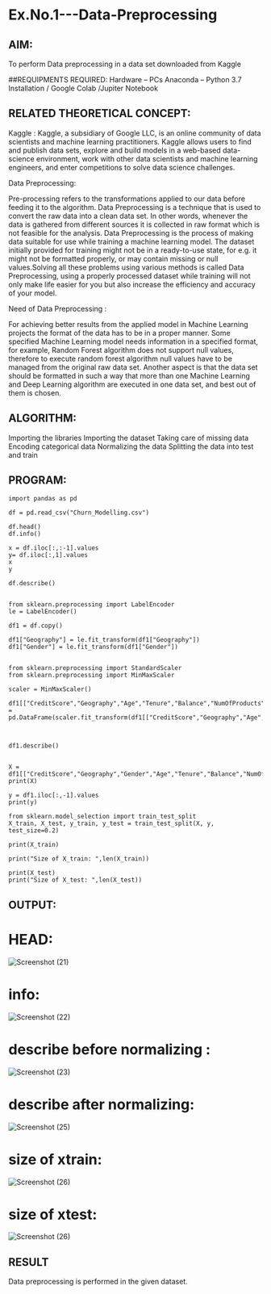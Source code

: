 # Ex.No.1---Data-Preprocessing
## AIM:

To perform Data preprocessing in a data set downloaded from Kaggle

##REQUIPMENTS REQUIRED:
Hardware – PCs
Anaconda – Python 3.7 Installation / Google Colab /Jupiter Notebook

## RELATED THEORETICAL CONCEPT:

Kaggle :
Kaggle, a subsidiary of Google LLC, is an online community of data scientists and machine learning practitioners. Kaggle allows users to find and publish data sets, explore and build models in a web-based data-science environment, work with other data scientists and machine learning engineers, and enter competitions to solve data science challenges.

Data Preprocessing:

Pre-processing refers to the transformations applied to our data before feeding it to the algorithm. Data Preprocessing is a technique that is used to convert the raw data into a clean data set. In other words, whenever the data is gathered from different sources it is collected in raw format which is not feasible for the analysis.
Data Preprocessing is the process of making data suitable for use while training a machine learning model. The dataset initially provided for training might not be in a ready-to-use state, for e.g. it might not be formatted properly, or may contain missing or null values.Solving all these problems using various methods is called Data Preprocessing, using a properly processed dataset while training will not only make life easier for you but also increase the efficiency and accuracy of your model.

Need of Data Preprocessing :

For achieving better results from the applied model in Machine Learning projects the format of the data has to be in a proper manner. Some specified Machine Learning model needs information in a specified format, for example, Random Forest algorithm does not support null values, therefore to execute random forest algorithm null values have to be managed from the original raw data set.
Another aspect is that the data set should be formatted in such a way that more than one Machine Learning and Deep Learning algorithm are executed in one data set, and best out of them is chosen.


## ALGORITHM:
Importing the libraries Importing the dataset Taking care of missing data Encoding categorical data Normalizing the data Splitting the data into test and train

## PROGRAM:
```
import pandas as pd

df = pd.read_csv("Churn_Modelling.csv")

df.head()
df.info()

x = df.iloc[:,:-1].values
y= df.iloc[:,1].values
x
y

df.describe()


from sklearn.preprocessing import LabelEncoder
le = LabelEncoder()

df1 = df.copy()

df1["Geography"] = le.fit_transform(df1["Geography"])
df1["Gender"] = le.fit_transform(df1["Gender"])


from sklearn.preprocessing import StandardScaler
from sklearn.preprocessing import MinMaxScaler

scaler = MinMaxScaler()

df1[["CreditScore","Geography","Age","Tenure","Balance","NumOfProducts","EstimatedSalary"]] = pd.DataFrame(scaler.fit_transform(df1[["CreditScore","Geography","Age","Tenure","Balance","NumOfProducts","EstimatedSalary"]]))



df1.describe()


X = df1[["CreditScore","Geography","Gender","Age","Tenure","Balance","NumOfProducts","HasCrCard","IsActiveMember","EstimatedSalary"]].values
print(X)

y = df1.iloc[:,-1].values
print(y)

from sklearn.model_selection import train_test_split
X_train, X_test, y_train, y_test = train_test_split(X, y, test_size=0.2)

print(X_train)

print("Size of X_train: ",len(X_train))

print(X_test)
print("Size of X_test: ",len(X_test))
```

## OUTPUT:
# HEAD:
![Screenshot (21)](https://github.com/arun1111j/Ex.No.1---Data-Preprocessing/assets/128461833/29bc9335-b460-48f0-a2f2-47c95f82ce63)
# info:
![Screenshot (22)](https://github.com/arun1111j/Ex.No.1---Data-Preprocessing/assets/128461833/bd4e699f-9aef-472f-8d9a-69b7f28f0f2d)
# describe before normalizing :
![Screenshot (23)](https://github.com/arun1111j/Ex.No.1---Data-Preprocessing/assets/128461833/465a0119-2567-4667-bd3b-9ed8b2b5393c)
# describe after normalizing:
![Screenshot (25)](https://github.com/arun1111j/Ex.No.1---Data-Preprocessing/assets/128461833/8e887571-f499-4a37-9500-996d0dac577c)
# size of xtrain:
![Screenshot (26)](https://github.com/arun1111j/Ex.No.1---Data-Preprocessing/assets/128461833/5fefe79a-7ad5-4342-ae2e-fe84820cd7d7)
# size of xtest:
![Screenshot (26)](https://github.com/arun1111j/Ex.No.1---Data-Preprocessing/assets/128461833/8847fc37-c5de-4120-bb51-af0f1cdce126)








## RESULT
Data preprocessing is performed in the given dataset.
